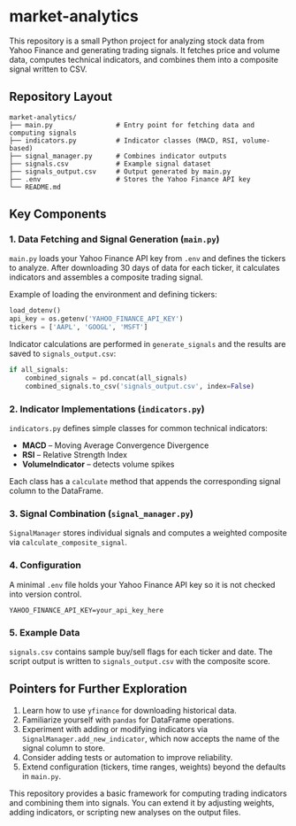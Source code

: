 # market-analytics

This repository is a small Python project for analyzing stock data from Yahoo Finance and generating trading signals. It fetches price and volume data, computes technical indicators, and combines them into a composite signal written to CSV.

## Repository Layout

```
market-analytics/
├── main.py                # Entry point for fetching data and computing signals
├── indicators.py          # Indicator classes (MACD, RSI, volume-based)
├── signal_manager.py      # Combines indicator outputs
├── signals.csv            # Example signal dataset
├── signals_output.csv     # Output generated by main.py
├── .env                   # Stores the Yahoo Finance API key
└── README.md
```

## Key Components

### 1. Data Fetching and Signal Generation (`main.py`)

`main.py` loads your Yahoo Finance API key from `.env` and defines the tickers to analyze. After downloading 30 days of data for each ticker, it calculates indicators and assembles a composite trading signal.

Example of loading the environment and defining tickers:

```python
load_dotenv()
api_key = os.getenv('YAHOO_FINANCE_API_KEY')
tickers = ['AAPL', 'GOOGL', 'MSFT']
```

Indicator calculations are performed in `generate_signals` and the results are saved to `signals_output.csv`:

```python
if all_signals:
    combined_signals = pd.concat(all_signals)
    combined_signals.to_csv('signals_output.csv', index=False)
```

### 2. Indicator Implementations (`indicators.py`)

`indicators.py` defines simple classes for common technical indicators:

- **MACD** – Moving Average Convergence Divergence
- **RSI** – Relative Strength Index
- **VolumeIndicator** – detects volume spikes

Each class has a `calculate` method that appends the corresponding signal column to the DataFrame.

### 3. Signal Combination (`signal_manager.py`)

`SignalManager` stores individual signals and computes a weighted composite via `calculate_composite_signal`.

### 4. Configuration

A minimal `.env` file holds your Yahoo Finance API key so it is not checked into version control.

```
YAHOO_FINANCE_API_KEY=your_api_key_here
```

### 5. Example Data

`signals.csv` contains sample buy/sell flags for each ticker and date. The script output is written to `signals_output.csv` with the composite score.

## Pointers for Further Exploration

1. Learn how to use `yfinance` for downloading historical data.
2. Familiarize yourself with `pandas` for DataFrame operations.
3. Experiment with adding or modifying indicators via `SignalManager.add_new_indicator`,
   which now accepts the name of the signal column to store.
4. Consider adding tests or automation to improve reliability.
5. Extend configuration (tickers, time ranges, weights) beyond the defaults in `main.py`.

This repository provides a basic framework for computing trading indicators and combining them into signals. You can extend it by adjusting weights, adding indicators, or scripting new analyses on the output files.

